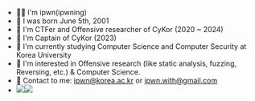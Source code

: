 
* 👨‍💻 I'm ipwn(ipwning)
* 🐤 I was born June 5th, 2001
* 🚩 I'm CTFer and Offensive researcher of CyKor (2020 ~ 2024) 
* 🩻 I'm Captain of CyKor (2023)
* 🏫 I'm currently studying Computer Science and Computer Security at Korea University
* 🧐 I'm interested in Offensive research (like static analysis, fuzzing, Reversing, etc.) & Computer Science.
* 📮 Contact to me: ipwn@korea.ac.kr or ipwn.with@gmail.com
* <a href="http://ipwning.com" target="_blank"><img src="https://img.shields.io/badge/NOTION-white?style=flat&logo=notion&logoColor=000000"/></a><a href="http://ipwn.kr" target="_blank"><img src="https://img.shields.io/badge/BLOG-E2E2E2?style=flat&logo=bloglovin&logoColor=000000"></a>